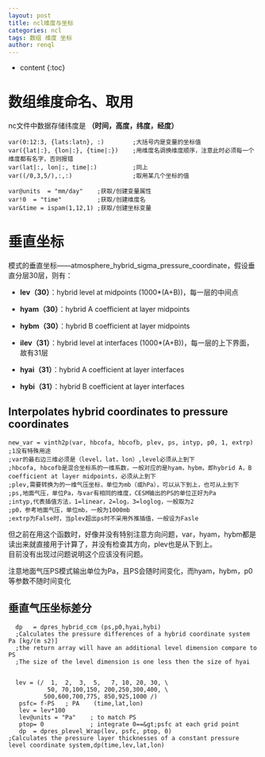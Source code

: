 ```yaml
---
layout: post
title: ncl维度与坐标
categories: ncl
tags: 数组 维度 坐标
author: renql
---
```


* content
{:toc}

# 数组维度命名、取用
nc文件中数据存储纬度是 **（时间，高度，纬度，经度）**   
```
var(0:12:3, {lats:latn}, :)        ;大括号内是变量的坐标值    
var({lat|:}, {lon|:}, {time|:})    ;用维度名调换维度顺序，注意此时必须每一个维度都有名字，否则报错  
var(lat|:, lon|:, time|:)          ;同上  
var((/0,3,5/),:,:)                 ;取用某几个坐标的值   

var@units  = "mm/day"    ;获取/创建变量属性   
var!0  = "time"          ;获取/创建维度名   
var&time = ispam(1,12,1) ;获取/创建坐标变量
```
# 垂直坐标
模式的垂直坐标——atmosphere_hybrid_sigma_pressure_coordinate，假设垂直分层30层，则有：

- **lev（30）**：hybrid level at midpoints (1000*(A+B))，每一层的中间点
- **hyam（30）**：hybrid A coefficient at layer midpoints
- **hybm（30）**：hybrid B coefficient at layer midpoints

- **ilev（31）**：hybrid level at interfaces (1000*(A+B))，每一层的上下界面，故有31层
- **hyai（31）**：hybrid A coefficient at layer interfaces
- **hybi（31）**：hybrid B coefficient at layer interfaces

## Interpolates hybrid coordinates to pressure coordinates
```
new_var = vinth2p(var, hbcofa, hbcofb, plev, ps, intyp, p0, 1, extrp) ;1没有特殊用途
;var的最右边三维必须是（level，lat，lon）,level必须从上到下
;hbcofa, hbcofb是混合坐标系的一维系数，一般对应的是hyam，hybm，即hybrid A，B coefficient at layer midpoints，必须从上到下
;plev,需要转换为的一维气压坐标，单位为mb（或hPa），可以从下到上，也可从上到下
;ps,地面气压，单位Pa，与var有相同的维度，CESM输出的PS的单位正好为Pa
;intyp,代表插值方法，1=linear，2=log，3=loglog，一般取为2
;p0，参考地面气压，单位mb，一般为1000mb
;extrp为False时，当plev超出ps时不采用外推插值，一般设为Fasle
```
但之前在用这个函数时，好像并没有特别注意方向问题，var，hyam，hybm都是读出来就直接用于计算了，并没有检查其方向，plev也是从下到上。  
目前没有出现过问题说明这个应该没有问题。  

注意地面气压PS模式输出单位为Pa，且PS会随时间变化，而hyam，hybm，p0等参数不随时间变化

## 垂直气压坐标差分
```
  dp   = dpres_hybrid_ccm (ps,p0,hyai,hybi)  
  ;Calculates the pressure differences of a hybrid coordinate system Pa [kg/(m s2)]   
  ;the return array will have an additional level dimension compare to PS  
  ;The size of the level dimension is one less then the size of hyai
  
  
  lev = (/  1,  2,  3,  5,   7, 10, 20, 30, \
           50, 70,100,150, 200,250,300,400, \
          500,600,700,775, 850,925,1000 /)
   psfc= f-PS   ; PA    (time,lat,lon)
   lev = lev*100
   lev@units = "Pa"    ; to match PS
   ptop= 0             ; integrate 0==&gt;psfc at each grid point
   dp  = dpres_plevel_Wrap(lev, psfc, ptop, 0) 
;Calculates the pressure layer thicknesses of a constant pressure level coordinate system,dp(time,lev,lat,lon)
```
